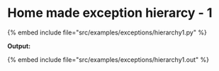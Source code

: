 # Home made exception hierarcy - 1


{% embed include file="src/examples/exceptions/hierarchy1.py" %}

**Output:**

{% embed include file="src/examples/exceptions/hierarchy1.out" %}


